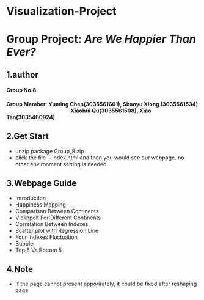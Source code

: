 # Visualization-Project
# Group Project: *Are We Happier Than Ever?*
## 1.author
#### Group No.8
#### Group Member: Yuming Chen(3035561601), Shanyu Xiong (3035561534) &emsp;&emsp;&emsp;&emsp;&emsp;&emsp;&emsp;&emsp;&emsp;&emsp;&emsp;&emsp;Xiaohui Qu(3035561508), Xiao Tan(3035460924)

## 2.Get Start
* unzip package Group_8.zip
* click the file --index.html and then you would see our webpage. no other environment setting is needed.

## 3.Webpage Guide
* Introduction
* Happiness Mapping
* Comparison Between Continents
* Violinpolt For Different Continents
* Correlation Between Indexes
* Scatter plot with Regression Line
* Four Indexes Fluctuation
* Bubble
* Top 5 Vs Bottom 5

## 4.Note
* If the page cannot present apporirately, it could be fixed after reshaping page


